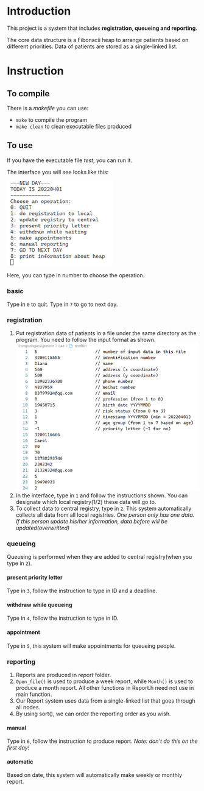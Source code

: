 # Introduction

This project is a system that includes **registration, queueing and reporting**.

The core data structure is a Fibonacii heap to arrange patients based on different priorities. Data of patients are stored as a single-linked list.

# Instruction
## To compile

There is a *makefile* you can use:
- `make` to compile the program
- `make clean` to clean executable files produced

## To use

If you have the executable file *test*, you can run it.

The interface you will see looks like this:

![interface](./img/interface.png)

Here, you can type in number to choose the operation.

### basic

Type in `0` to quit.
Type in `7` to go to next day.

### registration

1. Put registration data of patients in a file under the same directory as the program. You need to follow the input format as shown.
![input format](./img/input_format.png)
2. In the interface, type in `1` and follow the instructions shown. You can designate which local registry(1/2) these data will go to.
3. To collect data to central registry, type in `2`. This system automatically collects all data from all local registries.
*One person only has one data. If this person update his/her information, data before will be updated(overwritted)*

### queueing

Queueing is performed when they are added to central registry(when you type in `2`).

#### present priority letter

Type in `3`, follow the instruction to type in ID and a deadline.
#### withdraw while queueing

Type in `4`, follow the instruction to type in ID.
#### appointment

Type in `5`, this system will make appointments for queueing people.

### reporting

1. Reports are produced in *report* folder.
2. `Open_file()` is used to produce a week report, while `Month()` is used to produce a month report. All other functions in Report.h need not use in main function.
3. Our Report system uses data from a single-linked list that goes through all nodes.
4. By using sort(), we can order the reporting order as you wish.

#### manual

Type in `6`, follow the instruction to produce report.
*Note: don't do this on the first day!*

#### automatic

Based on date, this system will automatically make weekly or monthly report.

